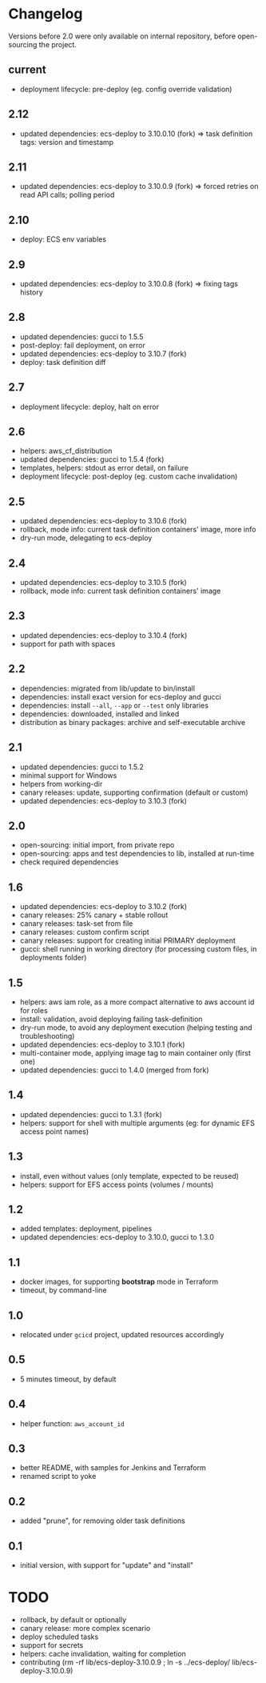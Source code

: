 # Changelog

Versions before 2.0 were only available on internal repository, before open-sourcing the project.

## current

* deployment lifecycle: pre-deploy (eg. config override validation)


## 2.12

* updated dependencies: ecs-deploy to 3.10.0.10 (fork) => task definition tags: version and timestamp

## 2.11

* updated dependencies: ecs-deploy to 3.10.0.9 (fork) => forced retries on read API calls; polling period

## 2.10

* deploy: ECS env variables

## 2.9

* updated dependencies: ecs-deploy to 3.10.0.8 (fork) => fixing tags history

## 2.8

* updated dependencies: gucci to 1.5.5
* post-deploy: fail deployment, on error
* updated dependencies: ecs-deploy to 3.10.7 (fork)
* deploy: task definition diff

## 2.7

* deployment lifecycle: deploy, halt on error

## 2.6

* helpers: aws_cf_distribution
* updated dependencies: gucci to 1.5.4 (fork)
* templates, helpers: stdout as error detail, on failure
* deployment lifecycle: post-deploy (eg. custom cache invalidation)

## 2.5

* updated dependencies: ecs-deploy to 3.10.6 (fork)
* rollback, mode info: current task definition containers' image, more info
* dry-run mode, delegating to ecs-deploy

## 2.4

* updated dependencies: ecs-deploy to 3.10.5 (fork)
* rollback, mode info: current task definition containers' image

## 2.3

* updated dependencies: ecs-deploy to 3.10.4 (fork)
* support for path with spaces

## 2.2

* dependencies: migrated from lib/update to bin/install
* dependencies: install exact version for ecs-deploy and gucci
* dependencies: install `--all`, `--app` or `--test` only libraries
* dependencies: downloaded, installed and linked
* distribution as binary packages: archive and self-executable archive

## 2.1

* updated dependencies: gucci to 1.5.2
* minimal support for Windows
* helpers from working-dir
* canary releases: update, supporting confirmation (default or custom)
* updated dependencies: ecs-deploy to 3.10.3 (fork)

## 2.0

* open-sourcing: initial import, from private repo
* open-sourcing: apps and test dependencies to lib, installed at run-time
* check required dependencies

## 1.6

* updated dependencies: ecs-deploy to 3.10.2 (fork)
* canary releases: 25% canary + stable rollout
* canary releases: task-set from file
* canary releases: custom confirm script
* canary releases: support for creating initial PRIMARY deployment
* gucci: shell running in working directory (for processing custom files, in deployments folder)

## 1.5

* helpers: aws iam role, as a more compact alternative to aws account id for roles
* install: validation, avoid deploying failing task-definition
* dry-run mode, to avoid any deployment execution (helping testing and troubleshooting)
* updated dependencies: ecs-deploy to 3.10.1 (fork)
* multi-container mode, applying image tag to main container only (first one)
* updated dependencies: gucci to 1.4.0 (merged from fork)

## 1.4

* updated dependencies: gucci to 1.3.1 (fork)
* helpers: support for shell with multiple arguments (eg: for dynamic EFS access point names)

## 1.3

* install, even without values (only template, expected to be reused)
* helpers: support for EFS access points (volumes / mounts)

## 1.2

* added templates: deployment, pipelines
* updated dependencies: ecs-deploy to 3.10.0, gucci to 1.3.0

## 1.1

* docker images, for supporting **bootstrap** mode in Terraform
* timeout, by command-line

## 1.0

* relocated under `gcicd` project, updated resources accordingly

## 0.5

* 5 minutes timeout, by default

## 0.4

* helper function: `aws_account_id`

## 0.3

* better README, with samples for Jenkins and Terraform
* renamed script to yoke

## 0.2

* added "prune", for removing older task definitions

## 0.1

* initial version, with support for "update" and "install"

# TODO

* rollback, by default or optionally
* canary release: more complex scenario
* deploy scheduled tasks
* support for secrets
* helpers: cache invalidation, waiting for completion
* contributing (rm -rf lib/ecs-deploy-3.10.0.9 ; ln -s ../ecs-deploy/ lib/ecs-deploy-3.10.0.9)
